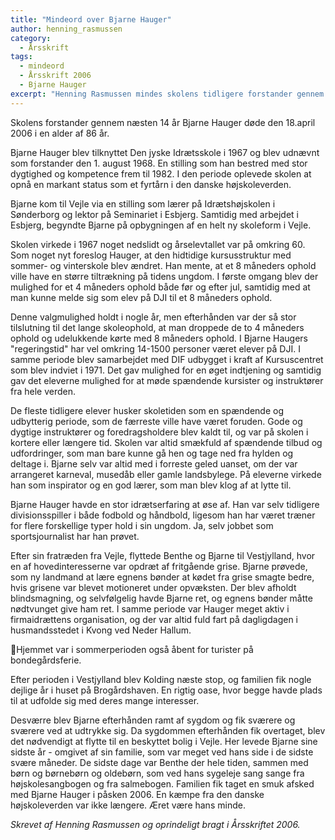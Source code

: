 ```yaml
---
title: "Mindeord over Bjarne Hauger"
author: henning_rasmussen
category:
  - Årsskrift
tags:
  - mindeord
  - Årsskrift 2006
  - Bjarne Hauger
excerpt: "Henning Rasmussen mindes skolens tidligere forstander gennem 14 år, Bjarne Hauger."
---
```


Skolens forstander gennem næsten 14 år Bjarne Hauger døde den 18.april 2006 i en alder af 86 år.

Bjarne Hauger blev tilknyttet Den jyske Idrætsskole i 1967 og blev udnævnt som forstander den 1. august 1968. En stilling som han bestred med stor dygtighed og kompetence frem til 1982. I den periode oplevede skolen at opnå en markant status som et fyrtårn i den danske højskoleverden.

Bjarne kom til Vejle via en stilling som lærer på Idrætshøjskolen i Sønderborg og lektor på Seminariet i Esbjerg. Samtidig med arbejdet i Esbjerg, begyndte Bjarne på opbygningen af en helt ny skoleform i Vejle.

Skolen virkede i 1967 noget nedslidt og årselevtallet var på omkring 60. Som noget nyt foreslog Hauger, at den hidtidige kursusstruktur med sommer- og vinterskole blev ændret. Han mente, at et 8 måneders ophold ville have en større tiltrækning på tidens ungdom. I første omgang blev der mulighed for et 4 måneders ophold både før og efter jul, samtidig med at man kunne melde sig som elev på DJI til et 8 måneders ophold.

Denne valgmulighed holdt i nogle år, men efterhånden var der så stor tilslutning til det lange skoleophold, at man droppede de to 4 måneders ophold og udelukkende kørte med 8 måneders ophold. I Bjarne Haugers "regeringstid" har vel omkring 14-1500 personer været elever på DJI. I samme periode blev samarbejdet med DIF udbygget i kraft af Kursuscentret som blev indviet i 1971. Det gav mulighed for en øget indtjening og samtidig gav det eleverne mulighed for at møde spændende kursister og instruktører fra hele verden.

De fleste tidligere elever husker skoletiden som en spændende og udbytterig periode, som de færreste ville have været foruden. Gode og dygtige instruktører og foredragsholdere blev kaldt til, og var på skolen i kortere eller længere tid. Skolen var altid smækfuld af spændende tilbud og udfordringer, som man bare kunne gå hen og tage ned fra hylden og deltage i. Bjarne selv var altid med i forreste geled uanset, om der var arrangeret karneval, musedåb eller gamle landsbylege. På eleverne virkede han som inspirator og en god lærer, som man blev klog af at lytte til.

Bjarne Hauger havde en stor idrætserfaring at øse af. Han var selv tidligere divisionsspiller i både fodbold og håndbold, ligesom han har været træner for flere forskellige typer hold i sin ungdom. Ja, selv jobbet som sportsjournalist har han prøvet.

Efter sin fratræden fra Vejle, flyttede Benthe og Bjarne til Vestjylland, hvor en af hovedinteresserne var opdræt af fritgående grise. Bjarne prøvede, som ny landmand at lære egnens bønder at kødet fra grise smagte bedre, hvis grisene var blevet motioneret under opvæksten. Der blev afholdt blindsmagning, og selvfølgelig havde Bjarne ret, og egnens bønder måtte nødtvunget give ham ret. I samme periode var Hauger meget aktiv i firmaidrættens organisation, og der var altid fuld fart på dagligdagen i husmandsstedet i Kvong ved Neder Hallum.

Hjemmet var i sommerperioden også åbent for turister på bondegårdsferie.

Efter perioden i Vestjylland blev Kolding næste stop, og familien fik nogle dejlige år i huset på Brogårdshaven. En rigtig oase, hvor begge havde plads til at udfolde sig med deres mange interesser.

Desværre blev Bjarne efterhånden ramt af sygdom og fik sværere og sværere ved at udtrykke sig. Da sygdommen efterhånden fik overtaget, blev det nødvendigt at flytte til en beskyttet bolig i Vejle. Her levede Bjarne sine sidste år - omgivet af sin familie, som var meget ved hans side i de sidste svære måneder. De sidste dage var Benthe der hele tiden, sammen med børn og børnebørn og oldebørn, som ved hans sygeleje sang sange fra højskolesangbogen og fra salmebogen. Familien fik taget en smuk afsked med Bjarne Hauger i påsken 2006. En kæmpe fra den danske højskoleverden var ikke længere. Æret være hans minde.

_Skrevet af Henning Rasmussen og oprindeligt bragt i Årsskriftet 2006._
